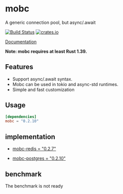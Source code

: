 # mobc

A generic connection pool, but async/.await

[![Build Status](https://travis-ci.com/importcjj/mobc.svg?token=ZZrg3rRkUA8NUGrjEsU9&branch=master)](https://travis-ci.com/importcjj/mobc) [![crates.io](https://img.shields.io/badge/crates.io-latest-%23dea584)](https://crates.io/crates/mobc)

[Documentation](https://docs.rs/mobc/latest/mobc/)

**Note: mobc requires at least Rust 1.39.**

## Features

* Support async/.await syntax.
* Mobc can be used in tokio and async-std runtimes.
* Simple and fast customization

## Usage

```toml
[dependencies]
mobc = "0.2.10"
```

## implementation

* [mobc-redis = "0.2.7"](https://crates.io/crates/mobc-redis)

* [mobc-postgres = "0.2.10"](https://crates.io/crates/mobc-postgres)





## benchmark

The benchmark is not ready
